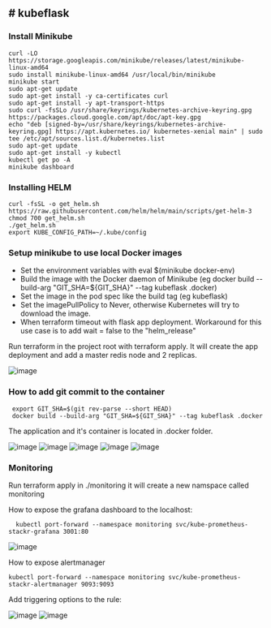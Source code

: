 <h2># kubeflask</h2>

<h3>Install Minikube</h3>

```
curl -LO https://storage.googleapis.com/minikube/releases/latest/minikube-linux-amd64
sudo install minikube-linux-amd64 /usr/local/bin/minikube
minikube start
sudo apt-get update
sudo apt-get install -y ca-certificates curl
sudo apt-get install -y apt-transport-https
sudo curl -fsSLo /usr/share/keyrings/kubernetes-archive-keyring.gpg https://packages.cloud.google.com/apt/doc/apt-key.gpg
echo "deb [signed-by=/usr/share/keyrings/kubernetes-archive-keyring.gpg] https://apt.kubernetes.io/ kubernetes-xenial main" | sudo tee /etc/apt/sources.list.d/kubernetes.list
sudo apt-get update
sudo apt-get install -y kubectl
kubectl get po -A
minikube dashboard 
```

<h3>Installing HELM</h3>

```   
curl -fsSL -o get_helm.sh https://raw.githubusercontent.com/helm/helm/main/scripts/get-helm-3
chmod 700 get_helm.sh
./get_helm.sh
export KUBE_CONFIG_PATH=~/.kube/config
```

<h3>Setup minikube to use local Docker images</h3>

- Set the environment variables with eval $(minikube docker-env)
- Build the image with the Docker daemon of Minikube (eg docker build --build-arg "GIT_SHA=${GIT_SHA}" --tag kubeflask .docker)
- Set the image in the pod spec like the build tag (eg kubeflask)
- Set the imagePullPolicy to Never, otherwise Kubernetes will try to download the image.
- When terraform timeout with flask app deployment. Workaround for this use case is to add wait = false to the "helm_release"
 
 <p>Run terraform in the project root with terraform apply. It will create the app deployment and add a master redis node and 2 replicas.</p>

![image](https://user-images.githubusercontent.com/43659121/196553892-1f22439a-bf13-4571-9620-94ed20b3810c.png)


<h3>How to add git commit to the container</h3>
 
 ``` 
  export GIT_SHA=$(git rev-parse --short HEAD)
  docker build --build-arg "GIT_SHA=${GIT_SHA}" --tag kubeflask .docker
```

The application and it's container is located in .docker folder. 


![image](https://user-images.githubusercontent.com/43659121/196551425-79788159-dbd5-4a01-9909-c246912d842d.png)
![image](https://user-images.githubusercontent.com/43659121/196551504-1a2ad5c5-8f21-47cd-b202-4d5ba12e9c5c.png)
![image](https://user-images.githubusercontent.com/43659121/196551587-5ec76232-cfb3-427b-9484-0a3d93d35c2b.png)
![image](https://user-images.githubusercontent.com/43659121/196551632-d482eb75-a8e3-4478-bafa-d28914a92c47.png)
![image](https://user-images.githubusercontent.com/43659121/196551680-0d22550d-aca8-408f-8ab2-bf0c775e1a63.png)


<h3>Monitoring</h3>
Run terraform apply in ./monitoring it will create a new namspace called monitoring

How to expose the grafana dashboard to the localhost:

```
  kubectl port-forward --namespace monitoring svc/kube-prometheus-stackr-grafana 3001:80
```

![image](https://user-images.githubusercontent.com/43659121/196549799-a6f7567b-b095-41c8-8dfc-3d2964025e3b.png)

How to expose alertmanager

```
kubectl port-forward --namespace monitoring svc/kube-prometheus-stackr-alertmanager 9093:9093
```

Add triggering options to the rule: 

![image](https://user-images.githubusercontent.com/43659121/197395183-24cba541-0736-4b26-bbd0-d3c76830f579.png)
![image](https://user-images.githubusercontent.com/43659121/197395982-d6647bd1-9231-42a4-95e8-ab2999dc33ec.png)

